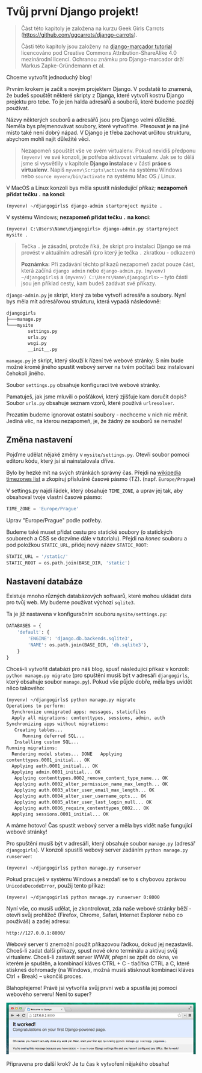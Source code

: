 # Tvůj první Django projekt!

> Část této kapitoly je založena na kurzu Geek Girls Carrots (https://github.com/ggcarrots/django-carrots).
>
> Části této kapitoly jsou založeny na [django-marcador tutorial][1] licencováno pod Creative Commons Attribution-ShareAlike 4.0 mezinárodní licencí. Ochranou známku pro Django-marcador drží Markus Zapke-Gründemann et al.

 [1]: http://django-marcador.keimlink.de/

Chceme vytvořit jednoduchý blog!

Prvním krokem je začít s novým projektem Django. V podstatě to znamená, že budeš spouštět některé skripty z Djanga, které vytvoří kostru Django projektu pro tebe. To je jen halda adresářů a souborů, které budeme později používat.

Názvy některých souborů a adresářů jsou pro Django velmi důležité. Neměla bys přejmenovávat soubory, které vytvoříme. Přesouvat je na jiné místo také není dobrý nápad. V Django je třeba zachovat určitou strukturu, abychom mohli najít důležité věci.

> Nezapomeň spouštět vše ve svém virtualenv. Pokud nevidíš předponu `(myvenv)` ve své konzoli, je potřeba aktivovat virtualenv. Jak se to dělá jsme si vysvětlily v kapitole **Django instalace** v části **práce s virtualenv**. Napiš `myvenv\Scripts\activate` na systému Windows nebo `source myvenv/bin/activate` na systému Mac OS / Linux.

V MacOS a Linux konzoli bys měla spustit následující příkaz; **nezapomeň přidat tečku `.` na konci**:

```
(myvenv) ~/djangogirls$ django-admin startproject mysite .
```  

V systému Windows; **nezapomeň přidat tečku `.` na konci**:

```
(myvenv) C:\Users\Name\djangogirls> django-admin.py startproject mysite .
```  

> Tečka `.` je zásadní, protože říká, že skript pro instalaci Django se má provést v aktuálním adresáři (pro který je tečka `.` zkratkou - odkazem)
>
> **Poznámka:** Při zadávání těchto příkazů nezapomeň zadat pouze část, která začíná `django admin` nebo `django-admin.py`. `(myvenv) ~/djangogirls$` a `(myvenv) C:\Users\Name\djangogirls>` – tyto části jsou jen příklad cesty, kam budeš zadávat své příkazy.

`django-admin.py` je skript, který za tebe vytvoří adresáře a soubory. Nyní bys měla mít adresářovou strukturu, která vypadá následovně:

```
djangogirls
├───manage.py
└───mysite
        settings.py
        urls.py
        wsgi.py
        __init__.py
```  

`manage.py` je skript, který slouží k řízení tvé webové stránky. S ním bude možné kromě jiného spustit webový server na tvém počítači bez instalovaní čehokoli jiného.

Soubor `settings.py` obsahuje konfiguraci tvé webové stránky.

Pamatuješ, jak jsme mluvili o pošťákovi, který zjišťuje kam doručit dopis? Soubor `urls.py` obsahuje seznam vzorů, které používá `urlresolver`.

Prozatím budeme ignorovat ostatní soubory - nechceme v nich nic měnit. Jediná věc, na kterou nezapomeň, je, že žádný ze souborů se nemaže!

## Změna nastavení

Pojďme udělat nějaké změny v `mysite/settings.py`. Otevři soubor pomocí editoru kódu, který jsi si nainstalovala dříve.

Bylo by hezké mít na svých stránkách správný čas. Přejdi na [wikipedia timezones list][2] a zkopíruj příslušné časové pásmo (TZ). (např. `Europe/Prague`)

 [2]: https://en.wikipedia.org/wiki/List_of_tz_database_time_zones

V settings.py najdi řádek, který obsahuje `TIME_ZONE`, a uprav jej tak, aby obsahoval tvoje vlastní časové pásmo:

```python
TIME_ZONE = 'Europe/Prague'
```  

Uprav "Europe/Prague" podle potřeby.

Budeme také muset přidat cestu pro statické soubory (o statických souborech a CSS se dozvíme dále v tutorialu). Přejdi na *konec* souboru a pod položkou `STATIC_URL`, přidej nový název `STATIC_ROOT`:

```python
STATIC_URL = '/static/'
STATIC_ROOT = os.path.join(BASE_DIR, 'static')
```  

## Nastavení databáze

Existuje mnoho různých databázových softwarů, které mohou ukládat data pro tvůj web. My budeme používat výchozí `sqlite3`.

Ta je již nastavena v konfiguračním souboru `mysite/settings.py`:

```python
DATABASES = {
    'default': {
        'ENGINE': 'django.db.backends.sqlite3',
        'NAME': os.path.join(BASE_DIR, 'db.sqlite3'),
    }
}
```  

Chceš-li vytvořit databázi pro náš blog, spusť následující příkaz v konzoli: `python manage.py migrate` (pro spuštění musíš být v adresáři `djangogirls`, který obsahuje soubor `manage.py`). Pokud vše půjde dobře, měla bys uvidět něco takového:

```
(myvenv) ~/djangogirls$ python manage.py migrate
Operations to perform:
  Synchronize unmigrated apps: messages, staticfiles
  Apply all migrations: contenttypes, sessions, admin, auth
Synchronizing apps without migrations:
   Creating tables...
      Running deferred SQL...
   Installing custom SQL...
Running migrations:
  Rendering model states... DONE   Applying contenttypes.0001_initial... OK
  Applying auth.0001_initial... OK
  Applying admin.0001_initial... OK
   Applying contenttypes.0002_remove_content_type_name... OK
   Applying auth.0002_alter_permission_name_max_length... OK
   Applying auth.0003_alter_user_email_max_length... OK
   Applying auth.0004_alter_user_username_opts... OK
   Applying auth.0005_alter_user_last_login_null... OK
   Applying auth.0006_require_contenttypes_0002... OK
  Applying sessions.0001_initial... OK
```  

A máme hotovo! Čas spustit webový server a měla bys vidět naše fungující webové stránky!

Pro spuštění musíš být v adresáři, který obsahuje soubor `manage.py` (adresář `djangogirls`). V konzoli spustíš webový server zadáním `python manage.py runserver`:

```
(myvenv) ~/djangogirls$ python manage.py runserver
```  

Pokud pracuješ v systému Windows a nezdaří se to s chybovou zprávou `UnicodeDecodeError`, použij tento příkaz:

```
(myvenv) ~/djangogirls$ python manage.py runserver 0:8000
```  

Nyní vše, co musíš udělat, je zkontrolovat, zda naše webové stránky běží - otevři svůj prohlížeč (Firefox, Chrome, Safari, Internet Explorer nebo co používáš) a zadej adresu:

```
http://127.0.0.1:8000/
```  

Webový server ti znemožní použít příkazovou řádkou, dokud jej nezastavíš. Chceš-li zadat další příkazy, spusť nové okno terminálu a aktivuj svůj virtualenv. Chceš-li zastavit server WWW, přepni se zpět do okna, ve kterém je spuštěn, a kombinací kláves CTRL + C - tlačítka CTRL a C, které stiskneš dohromady (na Windows, možná musíš stisknout kombinaci kláves Ctrl + Break) – ukončíš proces.

Blahopřejeme! Právě jsi vytvořila svůj první web a spustila jej pomocí webového serveru! Není to super?

![Fungovalo to!][3]

 [3]: images/it_worked2.png

Připravena pro další krok? Je tu čas k vytvoření nějakého obsahu!
